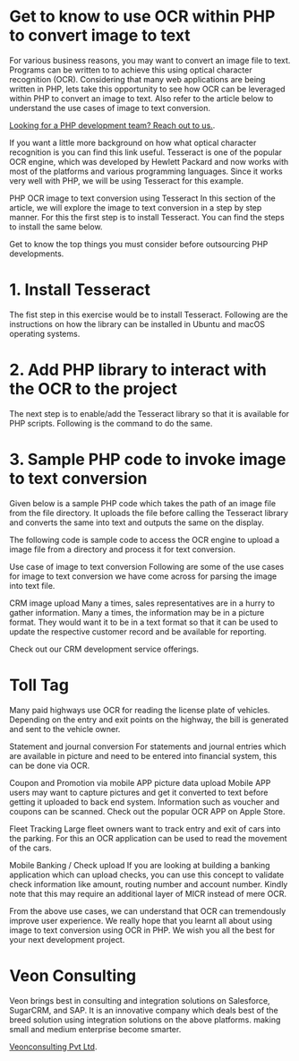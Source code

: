 # Get to know to use OCR within PHP to convert image to text
For various business reasons, you may want to convert an image file to text. Programs can be written to to achieve this using optical character recognition (OCR). Considering that many web applications are being written in PHP, lets take this opportunity to see how OCR can be leveraged within PHP to convert an image to text. Also refer to the article below to understand the use cases of image to text conversion.

[Looking for a PHP development team? Reach out to us.](https://www.veonconsulting.com/contact/).

If you want a little more background on how what optical character recognition is you can find this link useful. Tesseract is one of the popular OCR engine, which was developed by Hewlett Packard and now works with most of the platforms and various programming languages. Since it works very well with PHP, we will be using Tesseract for this example.

PHP OCR image to text conversion using Tesseract
In this section of the article, we will explore the image to text conversion in a step by step manner. For this the first step is to install Tesseract. You can find the steps to install the same below.

Get to know the top things you must consider before outsourcing PHP developments.

# 1. Install Tesseract
The fist step in this exercise would be to install Tesseract. Following are the instructions on how the library can be installed in Ubuntu and macOS operating systems.

# 2. Add PHP library to interact with the OCR to the project
The next step is to enable/add the Tesseract library so that it is available for PHP scripts. Following is the command to do the same.


# 3. Sample PHP code to invoke image to text conversion
Given below is a sample PHP code which takes the path of an image file from the file directory. It uploads the file before calling the Tesseract library and converts the same into text and outputs the same on the display.

The following code is sample code to access the OCR engine to upload a image file from a directory and process it for text conversion.

Use case of image to text conversion
Following are some of the use cases for image to text conversion we have come across for parsing the image into text file.

CRM image upload
Many a times, sales representatives are in a hurry to gather information. Many a times, the information may be in a picture format. They would want it to be in a text format so that it can be used to update the respective customer record and be available for reporting.

Check out our CRM development service offerings.

# Toll Tag
Many paid highways use OCR for reading the license plate of vehicles. Depending on the entry and exit points on the highway, the bill is generated and sent to the vehicle owner.

Statement and journal conversion
For statements and journal entries which are available in picture and need to be entered into financial system, this can be done via OCR.

Coupon and Promotion via mobile APP picture data upload
Mobile APP users may want to capture pictures and get it converted to text before getting it uploaded to back end system. Information such as voucher and coupons can be scanned. Check out the popular OCR APP on Apple Store.

Fleet Tracking
Large fleet owners want to track entry and exit of cars into the parking. For this an OCR application can be used to read the movement of the cars.

Mobile Banking / Check upload 
If you are looking at building a banking application which can upload checks, you can use this concept to validate check information like amount, routing number and account number. Kindly note that this may require an additional layer of MICR instead of mere OCR.

From the above use cases, we can understand that OCR can tremendously improve user experience. We really hope that you learnt all about using image to text conversion using OCR in PHP. We wish you all the best for your next development project.


# Veon Consulting


Veon brings best in consulting and integration solutions on Salesforce, SugarCRM, and SAP. It is an innovative company which deals best of the breed solution using integration solutions on the above platforms. making small and medium enterprise become smarter.

 [Veonconsulting Pvt Ltd](https://www.veonconsulting.com/).
